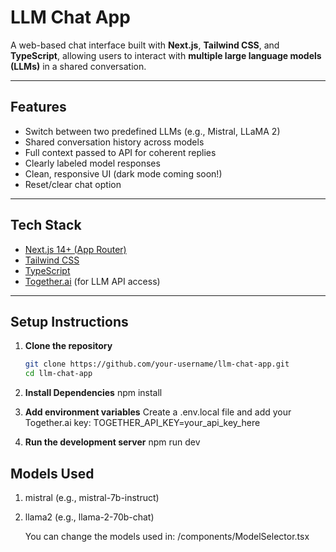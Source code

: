 # LLM Chat App

A web-based chat interface built with **Next.js**, **Tailwind CSS**, and **TypeScript**, allowing users to interact with **multiple large language models (LLMs)** in a shared conversation.

---

## Features

- Switch between two predefined LLMs (e.g., Mistral, LLaMA 2)
- Shared conversation history across models
- Full context passed to API for coherent replies
- Clearly labeled model responses
- Clean, responsive UI (dark mode coming soon!)
- Reset/clear chat option

---

## Tech Stack

- [Next.js 14+ (App Router)](https://nextjs.org)
- [Tailwind CSS](https://tailwindcss.com/)
- [TypeScript](https://www.typescriptlang.org/)
- [Together.ai](https://www.together.ai/) (for LLM API access)

---

## Setup Instructions

1. **Clone the repository**
   ```bash
   git clone https://github.com/your-username/llm-chat-app.git
   cd llm-chat-app

2. **Install Dependencies**
    npm install

3. **Add environment variables**
    Create a .env.local file and add your Together.ai key:
    TOGETHER_API_KEY=your_api_key_here

4. **Run the development server**
    npm run dev


## Models Used
1. mistral (e.g., mistral-7b-instruct)

2. llama2 (e.g., llama-2-70b-chat)

    You can change the models used in:
    /components/ModelSelector.tsx
